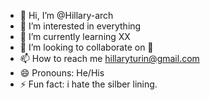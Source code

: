 - 👋 Hi, I’m @Hillary-arch
- 👀 I’m interested in everything 
- 🌱 I’m currently learning XX
- 💞️ I’m looking to collaborate on 👀
- 📫 How to reach me hillaryturin@gmail.com
- 😄 Pronouns: He/His
- ⚡ Fun fact: i hate the silber lining.

<!---
Hillary-arch/Hillary-arch is a ✨ special ✨ repository because its `README.md` (this file) appears on your GitHub profile.
You can click the Preview link to take a look at your changes.
--->
